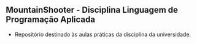 ## MountainShooter - Disciplina Linguagem de Programação Aplicada
- Repositório destinado às aulas práticas da disciplina da universidade.
